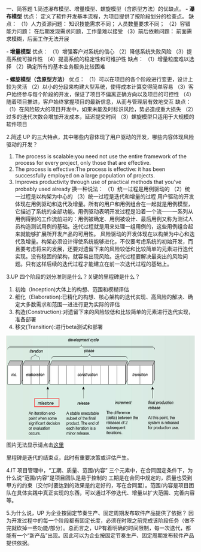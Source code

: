

一、简答题
1.简述瀑布模型、增量模型、螺旋模型（含原型方法）的优缺点。
 **- 瀑布模型**
 优点：
定义了软件开发基本流程，为项目提供了按阶段划分的检查点。
 缺点：
 （1）人力资源问题：
 知识技能需求不同；
 人员数量要求不同；
 （2）容错能力问题：
 在后期发现需求问题，工作量难以接受
 （3）前后依赖问题：
 前面需求模糊，后面工作无法开展
 
 **- 增量模型**
 优点：
 （1）增强客户对系统的信心
 （2）降低系统失败风险
 （3）提高系统可操作性
 （4）提高系统的稳定性和可维护性
 缺点： 
 （1）增量粒度难以选择
 （2）确定所有的基本业务服务比较困难
 

 **- 螺旋模型（含原型方法）**
 优点：
 （1）可以在项目的各个阶段进行变更，设计上较为灵活
 （2）以小的分段来构建大型系统，使得成本计算变得简单容易
 （3）客户始终参与每个阶段的开发，保证了项目不偏离正确方向以及项目的可控性
（4）随着项目推进，客户始终掌握项目的最新信息，从而与管理层有效地交互
缺点：
（1）在风险较大的项目开发中，如果未能及时标识风险，势必造成重大损失
（2）过多的迭代次数会增加开发成本，延迟提交时间
（3）螺旋模型只适用于大规模的软件项目

2.简述 UP 的三大特点，其中哪些内容体现了用户驱动的开发，哪些内容体现风险驱动的开发？

 1. The process is scalable:you need not use the entire framework of the process for every project, only those that are effective. 
 2. The process is effective:The process is effective: it has been successfully employed on a large population of projects.
 3. Improves productivity through use of practical methods that you've probably used already
换一种说法：
（1）统一过程是用例驱动的
（2）统一过程是以构架为中心的
（3）统一过程是迭代和增量的过程
用户驱动的开发体现在用例驱动和迭代及增量。所有的用户和用例组合在一起就是用例模型，它描述了系统的全部功能。用例驱动表明开发过程是沿着一个流——一系列从用例得到的工作流前进的：用例被确定、用例被设计、最后用例又称为测试人员构造测试用例的基础。迭代过程就是用来处理一组用例的，这些用例组合起来就能够扩展所开发产品的可用性。
风险驱动的开发体现在以构架为中心和迭代及增量。构架必须设计得使系统能够进化，不仅要考虑系统的初始开发，而且要考虑将来的发展，还要对遗留下来的风险较低和比较简单的元素进行迭代实现。没有稳固的架构，就容易出现风险。迭代过程要解决最突出的风险问题。只有这样后续的迭代过程才能建立在前一次迭代过程的基础上。

3.UP 四个阶段的划分准则是什么？关键的里程碑是什么？

 1. 初始（Inception)大体上的构想、范围和模糊评估
 2. 细化（Elaboration):已精化的构想、核心架构的迭代实现、高风险的解决、确定大多数需求和范围一进进行更为实际的评估
 3. 构造(Construction):对遗留下来的风险较低和比较简单的元素进行迭代实现，准备部署
 4. 移交(Transition):进行beta测试和部署

![参照课件](https://github.com/LynnZiQi/LynnZiQi.github.io/blob/master/img/HW2.png)
图片无法显示请点击<a href = https://github.com/LynnZiQi/LynnZiQi.github.io/blob/master/img/HW2.png>这里</a>

 里程碑是迭代的结束点，此时有重要决策或评估产生。

4.IT 项目管理中，“工期、质量、范围/内容” 三个元素中，在合同固定条件下，为什么说“范围/内容”是项目团队是易于控制的
工期是在合同中规定的，质量也受到甲方的约束（交付时要达到的效果是约定好的，写在合同里）。范围/内容是项目团队在具体实践中真正实现的东西，可以通过不停迭代、增量以扩大范围、完善内容等。


5.为什么说，UP 为企业按固定节奏生产、固定周期发布软件产品提供了依据？
因为开发过程中的每一个阶段都有固定长度，必须在时限之前完成该阶段任务（做不完就砍掉一些功能/部分）。总而言之，UP有着明确的时间限制，每一次迭代，都能有一个“新产品”出现。因此可以为企业按固定节奏生产、固定周期发布软件产品提供依据。

